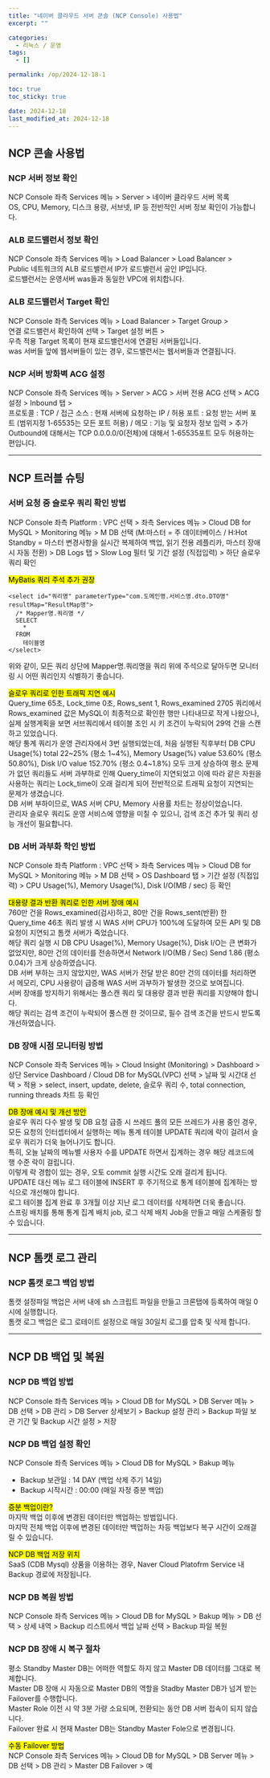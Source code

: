 ```yaml
---
title: "네이버 클라우드 서버 콘솔 (NCP Console) 사용법"
excerpt: ""

categories:
  - 리눅스 / 운영
tags:
  - []

permalink: /op/2024-12-18-1

toc: true
toc_sticky: true

date: 2024-12-18
last_modified_at: 2024-12-18
---
```


## NCP 콘솔 사용법

### NCP 서버 정보 확인
NCP Console 좌측 Services 메뉴 > Server > 네이버 클라우드 서버 목록  
OS, CPU, Memory, 디스크 용량, 서브넷, IP 등 전반적인 서버 정보 확인이 가능합니다.

### ALB 로드밸런서 정보 확인
NCP Console 좌측 Services 메뉴 > Load Balancer > Load Balancer >  
Public 네트워크의 ALB 로드밸런서 IP가 로드밸런서 공인 IP입니다.  
로드밸런서는 운영서버 was들과 동일한 VPC에 위치합니다.

### ALB 로드밸런서 Target 확인
NCP Console 좌측 Services 메뉴 > Load Balancer > Target Group >  
연결 로드밸런서 확인하여 선택 > Target 설정 버튼 >  
우측 적용 Target 목록이 현재 로드밸런서에 연결된 서버들입니다.  
was 서버들 앞에 웹서버들이 있는 경우, 로드밸런서는 웹서버들과 연결됩니다.

### NCP 서버 방화벽 ACG 설정
NCP Console 좌측 Services 메뉴 > Server > ACG > 서버 전용 ACG 선택 > ACG 설정 > Inbound 탭 >  
프로토콜 : TCP / 접근 소스 : 현재 서버에 요청하는 IP / 허용 포트 : 요청 받는 서버 포트 (범위지정 1-65535는 모든 포트 허용) / 메모 : 기능 및 요청자 정보 입력 > 추가  
Outbound에 대해서는 TCP 0.0.0.0/0(전체)에 대해서 1-65535포트 모두 허용하는 편입니다.

---

## NCP 트러블 슈팅

### 서버 요청 중 슬로우 쿼리 확인 방법
NCP Console 좌측 Platform : VPC 선택 > 좌측 Services 메뉴 > Cloud DB for MySQL > Monitoring 메뉴 > M DB 선택 (M:마스터 = 주 데이터베이스 / H:Hot Standby = 마스터 변경사항을 실시간 복제하여 백업, 읽기 전용 레플리카, 마스터 장애 시 자동 전환) > DB Logs 탭 > Slow Log 필터 및 기간 설정 (직접입력) > 하단 슬로우 쿼리 확인

<mark>MyBatis 쿼리 주석 추가 권장</mark>
```
<select id="쿼리명" parameterType="com.도메인명.서비스명.dto.DTO명" resultMap="ResultMap명">
  /* Mapper명.쿼리명 */
  SELECT
    *
  FROM
    테이블명
</select>
```
위와 같이, 모든 쿼리 상단에 Mapper명.쿼리명을 쿼리 위에 주석으로 달아두면 모니터링 시 어떤 쿼리인지 식별하기 좋습니다.

<mark>슬로우 쿼리로 인한 트래픽 지연 예시</mark>  
Query_time 65초, Lock_time 0초, Rows_sent 1, Rows_examined 2705 쿼리에서 Rows_examined 값은 MySQL이 최종적으로 확인한 행만 나타내므로 작게 나왔으나, 실제 실행계획을 보면 서브쿼리에서 테이블 조인 시 키 조건이 누락되어 29억 건을 스캔하고 있었습니다.  
해당 통계 쿼리가 운영 관리자에서 3번 실행되었는데, 처음 실행된 직후부터 DB CPU Usage(%) total 22~25% (평소 1~4%), Memory Usage(%) value 53.60% (평소 50.80%), Disk I/O value 152.70% (평소 0.4~1.8%) 모두 크게 상승하여 평소 문제가 없던 쿼리들도 서버 과부하로 인해 Query_time이 지연되었고 이에 따라 같은 자원을 사용하는 쿼리는 Lock_time이 오래 걸리게 되어 전반적으로 트래픽 요청이 지연되는 문제가 생겼습니다.  
DB 서버 부하이므로, WAS 서버 CPU, Memory 사용률 차트는 정상이었습니다.  
관리자 슬로우 쿼리도 운영 서비스에 영향을 미칠 수 있으니, 검색 조건 추가 및 쿼리 성능 개선이 필요합니다.

### DB 서버 과부화 학인 방법
NCP Console 좌측 Platform : VPC 선택 > 좌측 Services 메뉴 > Cloud DB for MySQL > Monitoring 메뉴 > M DB 선택 > OS Dashboard 탭 > 기간 설정 (직접입력) > CPU Usage(%), Memory Usage(%), Disk I/O(MB / sec) 등 확인

<mark>대용량 결과 반환 쿼리로 인한 서버 장애 예시</mark>  
760만 건을 Rows_examined(검사)하고, 80만 건을 Rows_sent(반환) 한 Query_time 46초 쿼리 발생 시 WAS 서버 CPU가 100%에 도달하여 모든 API 및 DB 요청이 지연되고 톰캣 서버가 죽었습니다.  
해당 쿼리 실행 시 DB CPU Usage(%), Memory Usage(%), Disk I/O는 큰 변화가 없었지만, 80만 건의 데이터를 전송하면서 Network I/O(MB / Sec) Send 1.86 (평소 0.04)가 크게 상승하였습니다.  
DB 서버 부하는 크지 않았지만, WAS 서버가 전달 받은 80만 건의 데이터를 처리하면서 메모리, CPU 사용량이 급증해 WAS 서버 과부하가 발생한 것으로 보여집니다.  
서버 장애를 방지하기 위해서는 풀스캔 쿼리 및 대용량 결과 반환 쿼리를 지양해야 합니다.  
해당 쿼리는 검색 조건이 누락되어 풀스캔 한 것이므로, 필수 검색 조건을 반드시 받도록 개선하였습니다.

### DB 장애 시점 모니터링 방법
NCP Console 좌측 Services 메뉴 > Cloud Insight (Monitoring) > Dashboard > 상단 Service Dashboard / Cloud DB for MySQL(VPC) 선택 > 날짜 및 시간대 선택 > 적용 > select, insert, update, delete, 슬로우 쿼리 수, total connection, running threads 차트 등 확인

<mark>DB 장애 예시 및 개선 방안</mark>  
슬로우 쿼리 다수 발생 및 DB 요청 급증 시 쓰레드 풀의 모든 쓰레드가 사용 중인 경우,  
모든 요청의 인터셉터에서 실행하는 메뉴 통계 테이블 UPDATE 쿼리에 락이 걸려서 슬로우 쿼리가 더욱 늘어나기도 합니다.  
특히, 오늘 날짜의 메뉴별 사용자 수를 UPDATE 하면서 집계하는 경우 해당 레코드에 행 수준 락이 걸립니다.  
이렇게 락 경합이 있는 경우, 오토 commit 실행 시간도 오래 걸리게 됩니다.  
UPDATE 대신 메뉴 로그 테이블에 INSERT 후 주기적으로 통계 테이블에 집계하는 방식으로 개선해야 합니다.  
로그 테이블 집계 완료 후 3개월 이상 지난 로그 데이터를 삭제하면 더욱 좋습니다.  
스프링 배치를 통해 통계 집계 배치 job, 로그 삭제 배치 Job을 만들고 매일 스케줄링 할 수 있습니다.

---

## NCP 톰캣 로그 관리

### NCP 톰캣 로그 백업 방법
톰캣 설정파일 백업은 서버 내에 sh 스크립트 파일을 만들고 크론탭에 등록하여 매일 0시에 실행합니다.  
톰캣 로그 백업은 로그 로테이트 설정으로 매일 30일치 로그를 압축 및 삭제 합니다.

---

## NCP DB 백업 및 복원

### NCP DB 백업 방법
NCP Console 좌측 Services 메뉴 > Cloud DB for MySQL > DB Server 메뉴 > DB 선택 > DB 관리 > DB Server 상세보기 > Backup 설정 관리 > Backup 파일 보관 기간 및 Backup 시간 설정 > 저장  

### NCP DB 백업 설정 확인
NCP Console 좌측 Services 메뉴 > Cloud DB for MySQL > Bakup 메뉴  
- Backup 보관일 : 14 DAY (백업 삭제 주기 14일)
- Backup 시작시간 : 00:00 (매일 자정 증분 백업)

<mark>증분 백업이란?</mark>  
마지막 백업 이후에 변경된 데이터만 백업하는 방법입니다.  
마지막 전체 백업 이후에 변경된 데이터만 백업하는 차등 백업보다 복구 시간이 오래걸릴 수 있습니다.

<mark>NCP DB 백업 저장 위치</mark>  
SaaS (CDB Mysql) 상품을 이용하는 경우, Naver Cloud Platofrm Service 내 Backup 경로에 저장됩니다.

### NCP DB 복원 방법
NCP Console 좌측 Services 메뉴 > Cloud DB for MySQL > Bakup 메뉴 > DB 선택 > 상세 내역 > Backup 리스트에서 백업 날짜 선택 > Backup 파일 복원

### NCP DB 장애 시 복구 절차
평소 Standby Master DB는 어떠한 역할도 하지 않고 Master DB 데이터를 그대로 복제합니다.  
Master DB 장애 시 자동으로 Master DB의 역할을 Stadby Master DB가 넘겨 받는 Failover를 수행합니다.  
Master Role 이전 시 약 3분 가량 소요되며, 전환되는 동안 DB 서버 접속이 되지 않습니다.  
Failover 완료 시 현재 Master DB는 Standby Master Fole으로 변경됩니다.

<mark>수동 Failover 방법</mark>  
NCP Console 좌측 Services 메뉴 > Cloud DB for MySQL > DB Server 메뉴 > DB 선택 > DB 관리 > Master DB Failover > 예

